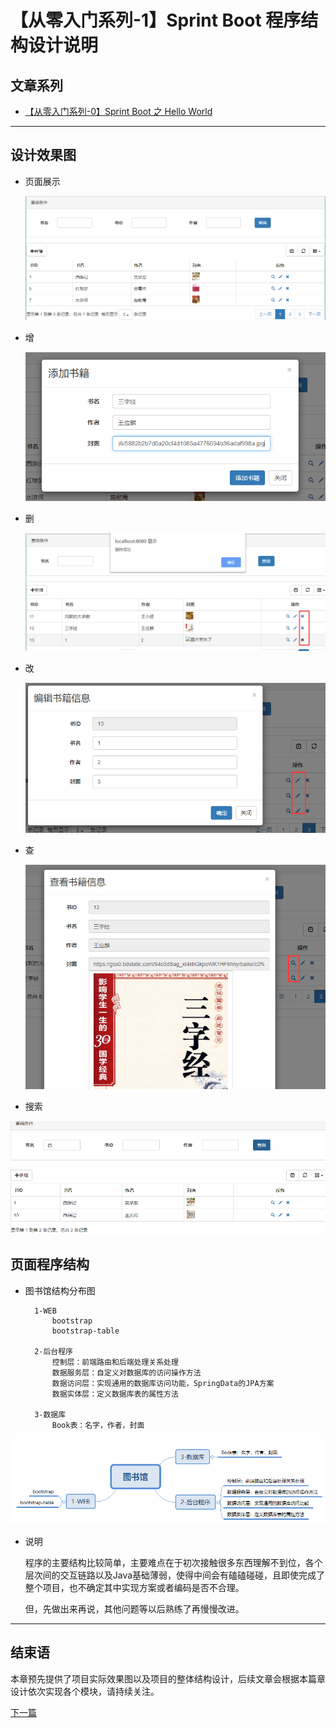 # 【从零入门系列-1】Sprint Boot 程序结构设计说明

## 文章系列

* [【从零入门系列-0】Sprint Boot 之 Hello World](https://github.com/arbboter/springboot-demo/blob/master/demo-library/doc/Sprint%20Boot%20%E4%B9%8B%20Hello%20World.md)

---

## 设计效果图

* 页面展示

  ![1557733235595](https://raw.githubusercontent.com/arbboter/resource/master/segmentfault/image/SprintBoot/20190513-程序结构设计说明/1557733235595.png)

* 增

  ![1557733316590](https://raw.githubusercontent.com/arbboter/resource/master/segmentfault/image/SprintBoot/20190513-程序结构设计说明/1557733316590.png)

* 删

  ![1557733470698](https://raw.githubusercontent.com/arbboter/resource/master/segmentfault/image/SprintBoot/20190513-程序结构设计说明/1557733470698.png)

* 改

  ![1557733441965](https://raw.githubusercontent.com/arbboter/resource/master/segmentfault/image/SprintBoot/20190513-程序结构设计说明/1557733441965.png)

* 查

  ![1557733387960](https://raw.githubusercontent.com/arbboter/resource/master/segmentfault/image/SprintBoot/20190513-程序结构设计说明/1557733387960.png)

* 搜索

![1557733526730](https://raw.githubusercontent.com/arbboter/resource/master/segmentfault/image/SprintBoot/20190513-程序结构设计说明/1557733526730.png)



## 页面程序结构

* 图书馆结构分布图

        1-WEB
            bootstrap
            bootstrap-table
        
        2-后台程序
            控制层：前端路由和后端处理关系处理
            数据服务层：自定义对数据库的访问操作方法
            数据访问层：实现通用的数据库访问功能，SpringData的JPA方案
            数据实体层：定义数据库表的属性方法
            
        3-数据库
            Book表：名字，作者，封面

![1557736062821](https://raw.githubusercontent.com/arbboter/resource/master/segmentfault/image/SprintBoot/20190513-程序结构设计说明/1557736062821.png)

* 说明

  程序的主要结构比较简单，主要难点在于初次接触很多东西理解不到位，各个层次间的交互链路以及Java基础薄弱，使得中间会有磕磕碰碰，且即使完成了整个项目，也不确定其中实现方案或者编码是否不合理。

  但，先做出来再说，其他问题等以后熟练了再慢慢改进。

---

## 结束语  

本章预先提供了项目实际效果图以及项目的整体结构设计，后续文章会根据本篇章设计依次实现各个模块，请持续关注。



[下一篇](https://github.com/arbboter/springboot-demo/blob/master/demo-library/doc/%E3%80%90%E4%BB%8E%E9%9B%B6%E5%85%A5%E9%97%A8%E7%B3%BB%E5%88%97-2%E3%80%91Sprint%20Boot%20%E6%95%B0%E6%8D%AE%E5%BA%93%E8%A1%A8%E8%AE%BE%E8%AE%A1.md)